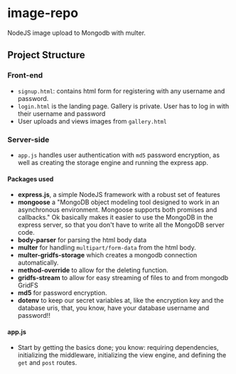 # image-repo
NodeJS image upload to Mongodb with multer.


## Project Structure
### Front-end
- `signup.html`: contains html form for registering with any username and password.
- `login.html` is the landing page. Gallery is private. User has to log in with their username and password
- User uploads and views images from `gallery.html`


### Server-side
- `app.js` handles user authentication with `md5` password encryption, as well as creating the storage engine and running the express app.

#### Packages used
- **express.js**, a simple NodeJS framework with a robust set of features
- **mongoose** a "MongoDB object modeling tool designed to work in an asynchronous environment. Mongoose supports both promises and callbacks." Ok basically makes it easier to use the MongoDB in the express server, so that you don't have to write all the MongoDB server code.
- **body-parser** for parsing the html body data
- **multer** for handling `multipart/form-data` from the html body.
- **multer-gridfs-storage** which creates a mongodb connection automatically.
- **method-override** to allow for the deleting function.
- **gridfs-stream** to allow for easy streaming of files to and from mongodb GridFS
- **md5** for password encryption.
- **dotenv** to keep our secret variables at, like the encryption key and the database uris, that, you know, have your database username and password!!

#### app.js
- Start by getting the basics done; you know: requiring dependencies, initializing the middleware, initializing the view engine, and defining the `get` and `post` routes.
